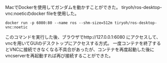 MacでDockerを使用してガンダムを動かすことができた。
tiryoh/ros-desktop-vnc:noeticのdocker fileを使用した。
```
docker run -p 6080:80 --name ros --shm-size=512m tiryoh/ros-desktop-vnc:noetic
```
このコマンドを実行した後、ブラウザでhttp://127.0.0.1:6080 にアクセスして、vncを用いてGUIのデスクトップにアクセスする方式。
一度コンテナを終了するとVNCに接続できなくなる不具合があったが、コンテナを再度起動した後にvncserverを再起動すれば再び接続することができた。
